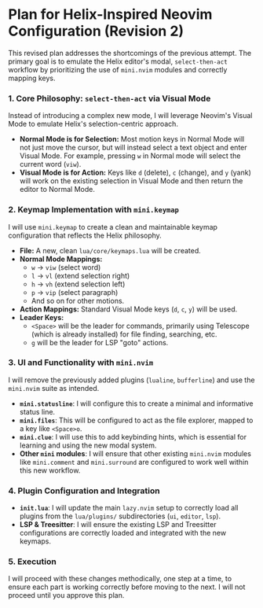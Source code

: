 # Plan for Helix-Inspired Neovim Configuration (Revision 2)

This revised plan addresses the shortcomings of the previous attempt. The primary goal is to emulate the Helix editor's modal, `select-then-act` workflow by prioritizing the use of `mini.nvim` modules and correctly mapping keys.

### 1. Core Philosophy: `select-then-act` via Visual Mode

Instead of introducing a complex new mode, I will leverage Neovim's Visual Mode to emulate Helix's selection-centric approach.

- **Normal Mode is for Selection:** Most motion keys in Normal Mode will not just move the cursor, but will instead select a text object and enter Visual Mode. For example, pressing `w` in Normal mode will select the current word (`viw`).
- **Visual Mode is for Action:** Keys like `d` (delete), `c` (change), and `y` (yank) will work on the existing selection in Visual Mode and then return the editor to Normal Mode.

### 2. Keymap Implementation with `mini.keymap`

I will use `mini.keymap` to create a clean and maintainable keymap configuration that reflects the Helix philosophy.

- **File:** A new, clean `lua/core/keymaps.lua` will be created.
- **Normal Mode Mappings:**
    - `w` -> `viw` (select word)
    - `l` -> `vl` (extend selection right)
    - `h` -> `vh` (extend selection left)
    - `p` -> `vip` (select paragraph)
    - And so on for other motions.
- **Action Mappings:** Standard Visual Mode keys (`d`, `c`, `y`) will be used.
- **Leader Keys:**
    - `<Space>` will be the leader for commands, primarily using Telescope (which is already installed) for file finding, searching, etc.
    - `g` will be the leader for LSP "goto" actions.

### 3. UI and Functionality with `mini.nvim`

I will remove the previously added plugins (`lualine`, `bufferline`) and use the `mini.nvim` suite as intended.

- **`mini.statusline`**: I will configure this to create a minimal and informative status line.
- **`mini.files`**: This will be configured to act as the file explorer, mapped to a key like `<Space>o`.
- **`mini.clue`**: I will use this to add keybinding hints, which is essential for learning and using the new modal system.
- **Other `mini` modules**: I will ensure that other existing `mini.nvim` modules like `mini.comment` and `mini.surround` are configured to work well within this new workflow.

### 4. Plugin Configuration and Integration

- **`init.lua`**: I will update the main `lazy.nvim` setup to correctly load all plugins from the `lua/plugins/` subdirectories (`ui`, `editor`, `lsp`).
- **LSP & Treesitter**: I will ensure the existing LSP and Treesitter configurations are correctly loaded and integrated with the new keymaps.

### 5. Execution

I will proceed with these changes methodically, one step at a time, to ensure each part is working correctly before moving to the next. I will not proceed until you approve this plan.
